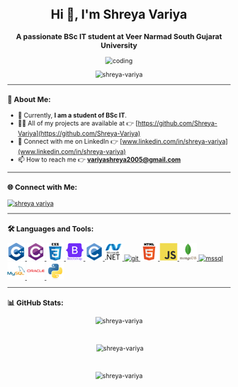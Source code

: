 <h1 align="center">Hi 👋, I'm Shreya Variya</h1>
<h3 align="center">A passionate BSc IT student at Veer Narmad South Gujarat University</h3>

<p align="center">
  <img alt="coding" width="400" src="https://camo.githubusercontent.com/66066b22abacaf358032bb15ab64fe18654e8d00e2ed4d07747d89eccb6596ae/68747470733a2f2f63646e622e61727473746174696f6e2e636f6d2f702f6173736574732f696d616765732f696d616765732f3032382f3939312f3939392f6f726967696e616c2f616e6e612d68617672796c79756b682d2e6769663f31353936313235313132"/>
</p>

<p align="center"> 
  <img src="https://komarev.com/ghpvc/?username=shreya-variya&label=Profile%20views&color=0e75b6&style=flat" alt="shreya-variya" /> 
</p>
<hr>

### 🚀 About Me:
- 🔭 Currently, **I am a student of BSc IT**.
- 👨‍💻 All of my projects are available at 👉 [https://github.com/Shreya-Variya](https://github.com/Shreya-Variya)
- 🤝 Connect with me on LinkedIn 👉 [www.linkedin.com/in/shreya-variya](www.linkedin.com/in/shreya-variya)
- 📫 How to reach me 👉 **variyashreya2005@gmail.com**
<hr>

### 🌐 Connect with Me:
<p align="left">
  <a href="https://linkedin.com/in/shreya variya" target="blank"><img align="center" src="https://raw.githubusercontent.com/rahuldkjain/github-profile-readme-generator/master/src/images/icons/Social/linked-in-alt.svg" alt="shreya variya" height="30" width="40" />
  </a>
</p><hr>

### 🛠️ Languages and Tools:
<p align="left">  
  
  <a href="https://www.w3schools.com/cpp/" target="_blank" rel="noreferrer">         
    <img src="https://raw.githubusercontent.com/devicons/devicon/master/icons/cplusplus/cplusplus-original.svg" alt="cplusplus" width="40" height="40"/> 
  </a> 
  
  <a href="https://www.w3schools.com/cs/" target="_blank" rel="noreferrer"> 
    <img src="https://raw.githubusercontent.com/devicons/devicon/master/icons/csharp/csharp-original.svg" alt="csharp" width="40" height="40"/> 
  </a>
  
  <a href="https://www.w3schools.com/css/" target="_blank" rel="noreferrer"> 
    <img src="https://raw.githubusercontent.com/devicons/devicon/master/icons/css3/css3-original-wordmark.svg" alt="css3" width="40" height="40"/> 
  </a> 

  <a href="https://getbootstrap.com" target="_blank" rel="noreferrer"> 
    <img src="https://raw.githubusercontent.com/devicons/devicon/master/icons/bootstrap/bootstrap-plain-wordmark.svg" alt="bootstrap" width="40" height="40"/> </a> <a href="https://www.cprogramming.com/" target="_blank" rel="noreferrer"> 
      <img src="https://raw.githubusercontent.com/devicons/devicon/master/icons/c/c-original.svg" alt="c" width="40" height="40"/> 
  </a>
  
  <a href="https://dotnet.microsoft.com/" target="_blank" rel="noreferrer"> 
    <img src="https://raw.githubusercontent.com/devicons/devicon/master/icons/dot-net/dot-net-original-wordmark.svg" alt="dotnet" width="40" height="40"/> 
  </a> 
  
  <a href="https://git-scm.com/" target="_blank" rel="noreferrer"> 
    <img src="https://www.vectorlogo.zone/logos/git-scm/git-scm-icon.svg" alt="git" width="40" height="40"/> 
  </a>
  
  <a href="https://www.w3.org/html/" target="_blank" rel="noreferrer"> 
    <img src="https://raw.githubusercontent.com/devicons/devicon/master/icons/html5/html5-original-wordmark.svg" alt="html5" width="40" height="40"/> 
  </a>
  
  <a href="https://developer.mozilla.org/en-US/docs/Web/JavaScript" target="_blank" rel="noreferrer"> 
    <img src="https://raw.githubusercontent.com/devicons/devicon/master/icons/javascript/javascript-original.svg" alt="javascript" width="40" height="40"/>
  </a>
  
  <a href="https://www.mongodb.com/" target="_blank" rel="noreferrer"> 
    <img src="https://raw.githubusercontent.com/devicons/devicon/master/icons/mongodb/mongodb-original-wordmark.svg" alt="mongodb" width="40" height="40"/> 
  </a> 
  
  <a href="https://www.microsoft.com/en-us/sql-server" target="_blank" rel="noreferrer"> 
    <img src="https://www.svgrepo.com/show/303229/microsoft-sql-server-logo.svg" alt="mssql" width="40" height="40"/> 
  </a> 
  
  <a href="https://www.mysql.com/" target="_blank" rel="noreferrer"> 
    <img src="https://raw.githubusercontent.com/devicons/devicon/master/icons/mysql/mysql-original-wordmark.svg" alt="mysql" width="40" height="40"/> 
  </a> 
  
  <a href="https://www.oracle.com/" target="_blank" rel="noreferrer"> 
    <img src="https://raw.githubusercontent.com/devicons/devicon/master/icons/oracle/oracle-original.svg" alt="oracle" width="40" height="40"/> 
  </a> 
  
  <a href="https://www.python.org" target="_blank" rel="noreferrer"> 
    <img src="https://raw.githubusercontent.com/devicons/devicon/master/icons/python/python-original.svg" alt="python" width="40" height="40"/> 
  </a>
</p><hr>

### 📊 GitHub Stats:
<p align="center">
  <img src="https://github-readme-stats.vercel.app/api/top-langs?username=shreya-variya&show_icons=true&locale=en&layout=compact" alt="shreya-variya" />
</p><br>

<p align="center">
  &nbsp;<img src="https://github-readme-stats.vercel.app/api?username=shreya-variya&show_icons=true&locale=en" alt="shreya-variya" />
</p><br>

<p align="center">
  <img src="https://github-readme-streak-stats.herokuapp.com/?user=shreya-variya&" alt="shreya-variya" />
</p><br>
